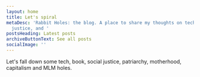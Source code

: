 ```yaml
---
layout: home
title: Let's spiral
metaDesc: 'Rabbit Holes: the blog. A place to share my thoughts on tech, social
  justice, and '
postsHeading: Latest posts
archiveButtonText: See all posts
socialImage: ''
---
```


Let's fall down some tech, book, social justice, patriarchy, motherhood, capitalism and MLM holes.
